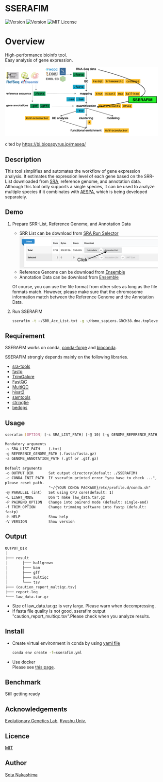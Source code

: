 SSERAFIM
====
[![Version](https://img.shields.io/badge/stable-main-gree)](https://github.com/Sota-Nakashima/SSERAFIM)
[![Version](https://img.shields.io/badge/OS-Linux-gree)](https://github.com/Sota-Nakashima/SSERAFIM)
[![MIT License](http://img.shields.io/badge/license-MIT-blue.svg?style=flat)](https://github.com/Sota-Nakashima/SSERAFIM/blob/main/LICENCE)
#  Overview
High-performance bioinfo tool.  
Easy analysis of gene expression.  

![img](https://github.com/Sota-Nakashima/SSERAFIM/blob/images/RNAseq.png)  

cited by https://bi.biopapyrus.jp/rnaseq/

## Description
This tool simplifies and automates the workflow of gene expression analysis.
It estimates the expression level of each gene based on the SRR-List downloaded from [SRA](https://www.ncbi.nlm.nih.gov/sra), reference genome, and annotation data.
Although this tool only supports a single species, it can be used to analyze multiple species if it combinates with [AESPA](https://github.com/Sota-Nakashima/AESPA), which is being developed separately.  

## Demo
1. Prepare SRR-List, Reference Genome, and Annotation Data  
   - SRR List can be download from [SRA Run Selector](https://0-www-ncbi-nlm-nih-gov.brum.beds.ac.uk/Traces/study/)  
   ![img](https://github.com/Sota-Nakashima/SSERAFIM/blob/images/SRR_LIST.png) 
   - Reference Genome can be download from [Ensemble](http://asia.ensembl.org/index.html)  
   - Annotation Data can be download from [Ensemble](http://asia.ensembl.org/index.html)

   Of course, you can use the file format from other sites as long as the file formats match. However, please make sure that the chromosome information match between the Reference Genome and the Annotation Data.

2. Run SSERAFIM
   ```bash:usage.sh
   sserafim -t ~/SRR_Acc_List.txt -g ~/Homo_sapiens.GRCh38.dna.toplevel.fa.gz　-a ~/Homo_sapiens.GRCh38.109.gtf.gz -@ 20
   ```
## Requirement
SSERAFIM works on conda, [conda-forge](https://github.com/conda-forge) and [bioconda](https://github.com/bioconda).  

SSERAFIM strongly depends mainly on the following libraries.  
* [sra-tools](https://github.com/ncbi/sra-tools)
* [fastp](https://github.com/OpenGene/fastp)
* [TrimGalore](https://github.com/FelixKrueger/TrimGalore)
* [FastQC](https://github.com/s-andrews/FastQC)
* [MultiQC](https://github.com/ewels/MultiQC)
* [hisat2](https://github.com/DaehwanKimLab/hisat2)
* [samtools](https://github.com/samtools/samtools)
* [stringtie](https://github.com/gpertea/stringtie)
* [bedops](https://github.com/bedops)
## Usage
```bash:usage.sh
sserafim [OPTION] [-s SRA_LIST_PATH] [-@ 10] [-g GENOME_REFERENCE_PATH] [-a GENOME_ANNOTATION_PATH]
```
```
Mandatory arguments
-s SRA_LIST_PATH    (.txt)                                         
-g REFERENCE_GENOME_PATH (.fasta/fasta.gz)                      
-a GENOME_ANNOTATION_PATH (.gtf or .gtf.gz) 

Default arguments
-o OUTPUT_DIR       Set output directory(default: ./SSERAFIM)
-c CONDA_INIT_PATH  If sserafim printed error "you have to check ...", please reset path.
                    "~/{YOUR CONDA PACKAGE}/etc/profile.d/conda.sh"
-@ PARALLEL (int)   Set using CPU core(default: 1)
-L LIGHT_MODE       Don't make law_data.tar.gz
-P PAIREND_OPTION   Change into pairend mode (default: single-end)
-f TRIM_OPTION      Change trimming software into fastp (default: fastp)
-h HELP             Show help                 
-V VERSION          Show version
```

## Output
```
OUTPUT_DIR
│
├─── result
│       ├─── ballgrown
│       ├─── bam
│       ├─── gff
│       ├─── multiqc
│       └─── tsv
├─── (caution_report_multiqc.tsv)
├─── report.log
└─── law_data.tar.gz 
```
* Size of law_data.tar.gz is very large. Please warn when decompressing.
* If fasta file quality is not good, sserafim output "caution_report_multiqc.tsv".Please check when you analyze results.
## Install
* Create virtual environment in conda by using [yaml file](https://github.com/Sota-Nakashima/SSERAFIM/blob/main/sserafim.yml.)
  ```bash:sserafim_install.sh
  conda env create -f=sserafim.yml
  ```
   
* Use docker  
  Please see [this page](https://github.com/Sota-Nakashima/SEERAFIM_AESPA_docker).

## Benchmark
Still getting ready
## Acknowledgements
[Evolutionary Genetics Lab](http://www.biology.kyushu-u.ac.jp/~kteshima/), [Kyushu Univ.](https://www.kyushu-u.ac.jp/en/)
## Licence

[MIT](https://github.com/Sota-Nakashima/SSERAFIM/blob/main/LICENCE)

## Author

[Sota Nakashima](https://github.com/Sota-Nakashima)